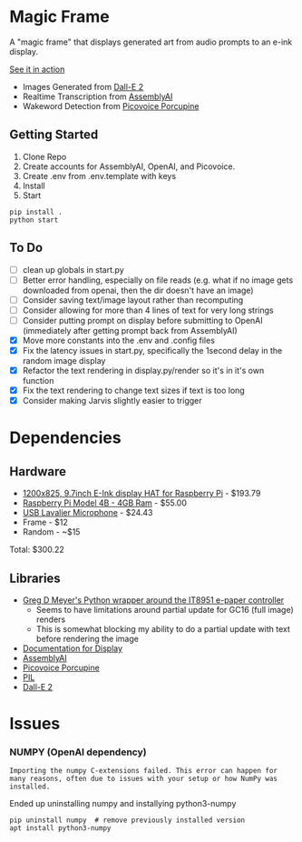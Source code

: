 # Magic Frame
A "magic frame" that displays generated art from audio prompts to an e-ink display.

[See it in action](https://twitter.com/SamBroner/status/1602137871523143680)

- Images Generated from [Dall-E 2](https://openai.com/dall-e-2/)
- Realtime Transcription from [AssemblyAI](https://www.assemblyai.com/)
- Wakeword Detection from [Picovoice Porcupine](https://github.com/Picovoice/porcupine)

## Getting Started
1. Clone Repo
2. Create accounts for AssemblyAI, OpenAI, and Picovoice. 
3. Create .env from .env.template with keys
4. Install
5. Start

```
pip install .
python start
```

## To Do

- [ ] clean up globals in start.py
- [ ] Better error handling, especially on file reads (e.g. what if no image gets downloaded from openai, then the dir doesn't have an image)
- [ ] Consider saving text/image layout rather than recomputing
- [ ] Consider allowing for more than 4 lines of text for very long strings
- [ ] Consider putting prompt on display before submitting to OpenAI (immediately after getting prompt back from AssemblyAI)
- [x] Move more constants into the .env and .config files
- [x] Fix the latency issues in start.py, specifically the 1second delay in the random image display
- [x] Refactor the text rendering in display.py/render so it's in it's own function
- [x] Fix the text rendering to change text sizes if text is too long
- [x] Consider making Jarvis slightly easier to trigger

# Dependencies

## Hardware
- [1200x825, 9.7inch E-Ink display HAT for Raspberry Pi](https://www.waveshare.com/9.7inch-e-paper-hat.htm) - $193.79
- [Raspberry Pi Model 4B - 4GB Ram](https://www.adafruit.com/product/4296) - $55.00
- [USB Lavalier Microphone](https://www.amazon.com/dp/B074BLM973) - $24.43
- Frame - $12
- Random - ~$15

Total: $300.22

## Libraries
- [Greg D Meyer's Python wrapper around the IT8951 e-paper controller](https://github.com/GregDMeyer/IT8951)
    - Seems to have limitations around partial update for GC16 (full image) renders
    - This is somewhat blocking my ability to do a partial update with text before rendering the image
- [Documentation for Display](https://www.waveshare.net/w/upload/c/c4/E-paper-mode-declaration.pdf)
- [AssemblyAI](https://www.assemblyai.com/)
- [Picovoice Porcupine](https://github.com/Picovoice/porcupine)
- [PIL](https://pillow.readthedocs.io/en/stable/)
- [Dall-E 2](https://openai.com/dall-e-2/)

# Issues

### NUMPY (OpenAI dependency)
```
Importing the numpy C-extensions failed. This error can happen for many reasons, often due to issues with your setup or how NumPy was installed.
```
Ended up uninstalling numpy and installying python3-numpy

```
pip uninstall numpy  # remove previously installed version
apt install python3-numpy
```